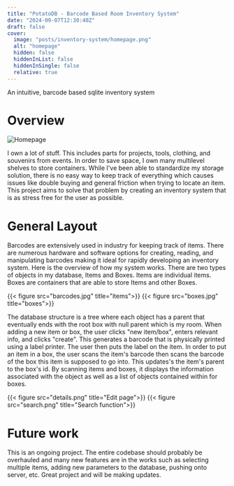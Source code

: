```yaml
---
title: "PotatoDB - Barcode Based Room Inventory System"
date: "2024-09-07T12:30:40Z"
draft: false
cover: 
  image: "posts/inventory-system/homepage.png"
  alt: "homepage"
  hidden: false
  hiddenInList: false
  hiddenInSingle: false
  relative: true
---
```


An intuitive, barcode based sqlite inventory system

# Overview

![Homepage](homepage.png)

I own a lot of stuff. This includes parts for projects, tools, clothing, and souvenirs from events. In order to save space, I own many multilevel shelves to store containers. While I've been able to standardize my storage solution, there is no easy way to keep track of everything which causes issues like double buying and general friction when trying to locate an item. This project aims to solve that problem by creating an inventory system that is as stress free for the user as
possible. 

# General Layout
Barcodes are extensively used in industry for keeping track of items. There are numerous hardware and software options for creating, reading, and manipulating barcodes making it ideal for rapidly developing an inventory system. Here is the overview of how my system works. There are two types of objects in my database, Items and Boxes. Items are individual items. Boxes are containers that are able to store Items and other Boxes. 

{{< figure src="barcodes.jpg" title="items">}}
{{< figure src="boxes.jpg" title="boxes">}}

The database structure is a tree where each object has a parent that eventually ends with the root box with null parent which is my room. When adding a new item or box, the user clicks "new item/box", enters relevant info, and clicks "create". This generates a barcode that is physically printed using a label printer. The user then puts the label on the item. In order to put an item in a box, the user scans the item's barcode then scans the barcode of the box this item is supposed to go into. This updates's the item's parent to the box's id. By scanning
items and boxes, it displays the information associated with the object as well as a list of objects contained within for boxes.

{{< figure src="details.png" title="Edit page">}}
{{< figure src="search.png" title="Search function">}}

# Future work

This is an ongoing project. The entire codebase should probably be overhauled and many new features are in the works such as selecting multiple items, adding new parameters to the database, pushing onto server, etc. Great project and will be making updates.
